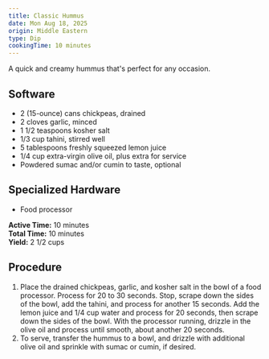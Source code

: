 ```yaml
---
title: Classic Hummus
date: Mon Aug 18, 2025
origin: Middle Eastern
type: Dip
cookingTime: 10 minutes
---
```

A quick and creamy hummus that's perfect for any occasion.
<!-- end -->
## Software
- 2 (15-ounce) cans chickpeas, drained
- 2 cloves garlic, minced
- 1 1/2 teaspoons kosher salt
- 1/3 cup tahini, stirred well
- 5 tablespoons freshly squeezed lemon juice
- 1/4 cup extra-virgin olive oil, plus extra for service
- Powdered sumac and/or cumin to taste, optional

## Specialized Hardware
- Food processor

**Active Time:** 10 minutes  
**Total Time:** 10 minutes  
**Yield:** 2 1/2 cups

## Procedure
1. Place the drained chickpeas, garlic, and kosher salt in the bowl of a food processor. Process for 20 to 30 seconds. Stop, scrape down the sides of the bowl, add the tahini, and process for another 15 seconds. Add the lemon juice and 1/4 cup water and process for 20 seconds, then scrape down the sides of the bowl. With the processor running, drizzle in the olive oil and process until smooth, about another 20 seconds.
2. To serve, transfer the hummus to a bowl, and drizzle with additional olive oil and sprinkle with sumac or cumin, if desired.
